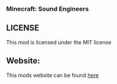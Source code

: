 ### Minecraft: Sound Engineers

## LICENSE
  This mod is licensed under the MIT license

## Website:
  This mods website can be found 
  [here](https://minecraft-sound-engineers.github.io/Minecraft-SoundEngineers---Main-Mod/)
